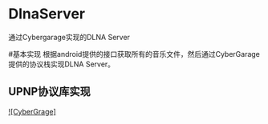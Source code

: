 # DlnaServer
通过Cybergarage实现的DLNA Server

#基本实现
根据android提供的接口获取所有的音乐文件，然后通过CyberGarage提供的协议栈实现DLNA Server。


## UPNP协议库实现
[![CyberGrage]](https://github.com/cybergarage/cybergarage-upnp/)  


 

